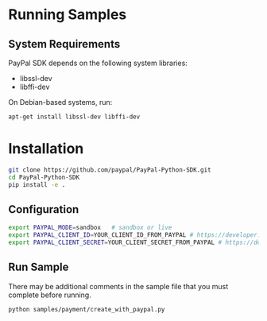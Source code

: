 # Running Samples

## System Requirements
PayPal SDK depends on the following system libraries:

* libssl-dev
* libffi-dev

On Debian-based systems, run:

```sh
apt-get install libssl-dev libffi-dev
```
# Installation
```sh
git clone https://github.com/paypal/PayPal-Python-SDK.git
cd PayPal-Python-SDK
pip install -e .
```

## Configuration
```sh
export PAYPAL_MODE=sandbox   # sandbox or live
export PAYPAL_CLIENT_ID=YOUR_CLIENT_ID_FROM_PAYPAL # https://developer.paypal.com/docs/integration/admin/manage-apps/
export PAYPAL_CLIENT_SECRET=YOUR_CLIENT_SECRET_FROM_PAYPAL # https://developer.paypal.com/docs/integration/admin/manage-apps/
```

## Run Sample
There may be additional comments in the sample file that you must complete before running.

```sh
python samples/payment/create_with_paypal.py
```